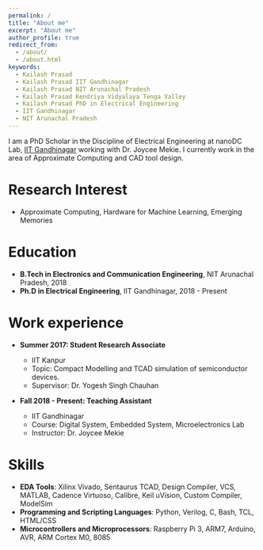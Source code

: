 ```yaml
---
permalink: /
title: "About me"
excerpt: "About me"
author_profile: true
redirect_from: 
  - /about/
  - /about.html
keywords:
  - Kailash Prasad
  - Kailash Prasad IIT Gandhinagar
  - Kailash Prasad NIT Arunachal Pradesh
  - Kailash Prasad Kendriya Vidyalaya Tenga Valley
  - Kailash Prasad PhD in Electrical Engineering
  - IIT Gandhinagar
  - NIT Arunachal Pradesh
---
```


I am a PhD Scholar in the Discipline of Electrical Engineering at nanoDC Lab, [IIT Gandhinagar](http://beta.iitgn.ac.in/?utm_source=iitgn)  working with Dr. Joycee Mekie. I currently work in the area of Approximate Computing and CAD tool design.


Research Interest
======
* Approximate Computing, Hardware for Machine Learning, Emerging Memories

Education
======
* **B.Tech in Electronics and Communication Engineering**, NIT Arunachal Pradesh, 2018
* **Ph.D in Electrical Engineering**, IIT Gandhinagar, 2018 - Present

Work experience
======
* **Summer 2017: Student Research Associate**
  * IIT Kanpur
  * Topic: Compact Modelling and TCAD simulation of semiconductor devices.
  * Supervisor: Dr. Yogesh Singh Chauhan

* **Fall 2018 - Present: Teaching Assistant**
  * IIT Gandhinagar
  * Course: Digital System, Embedded System, Microelectronics Lab
  * Instructor: Dr. Joycee Mekie
  
Skills
======
* **EDA Tools**: Xilinx Vivado, Sentaurus TCAD, Design Compiler, VCS, MATLAB, Cadence Virtuoso, Calibre, Keil uVision, Custom Compiler, ModelSim
* **Programming and Scripting Languages**: Python, Verilog, C, Bash, TCL, HTML/CSS
* **Microcontrollers and Microprocessors**: Raspberry Pi 3, ARM7, Arduino, AVR, ARM Cortex M0, 8085
